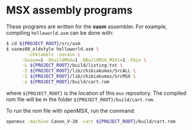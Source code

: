 # MSX assembly programs

These programs are written for the **vasm** assembler. For example, compiling `helloworld.asm` can be done with:

```sh
$ cd ${PROJECT_ROOT}/src/asm
$ vasmz80_oldstyle helloworld.asm \
	  	-chklabels -nocase \
      -Dvasm=1 -DbuildMSX=1 -DBuildMSX_MSX1=1 -Fbin \
      -L ${PROJECT_ROOT}/build/listing.txt \
      -I ${PROJECT_ROOT}/lib/chibiakumas/SrcALL \
      -I ${PROJECT_ROOT}/lib/chibiakumas/SrcMSX \
      -o ${PROJECT_ROOT}/build/cart.rom
```

where `${PROJECT_ROOT}` is the location of this `msx` repository. The compiled rom file will be in the folder `${PROJECT_ROOT}/build/cart.rom`.

To run the rom file with openMSX, run the command:

```sh
openmsx -machine Canon_V-20 -cart ${PROJECT_ROOT}/build/cart.rom
```

